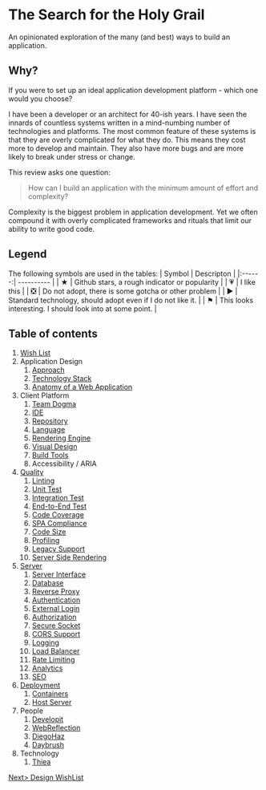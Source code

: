 # The Search for the Holy Grail
An opinionated exploration of the many (and best) ways to build an application.

## Why?
If you were to set up an ideal application development platform - which one would you choose?

I have been a developer or an architect for 40-ish years. I have seen the innards of countless systems written in a mind-numbing number of technologies and platforms. The most common feature of these systems is that they are overly complicated for what they do. This means they cost more to develop and maintain. They also have more bugs and are more likely to break under stress or change.

This review asks one question: 

> How can I build an application with the minimum amount of effort and complexity?

Complexity is the biggest problem in application development. Yet we often compound it with overly complicated frameworks and rituals that limit our ability to write good code.

## Legend
The following symbols are used in the tables:
| Symbol | Descripton |
|:------:| ---------- |
| ★ | Github stars, a rough indicator or popularity |
| 💗 | I like this |
| ❎ | Do not adopt, there is some gotcha or other problem |
| ▶ | Standard technology, should adopt even if I do not like it. |
| ⚑ | This looks interesting. I should look into at some point. |

## Table of contents
1. [Wish List](WishList.md)
2. Application Design
	1. [Approach](Approach.md)
	2. [Technology Stack](TechStack.md)
	3. [Anatomy of a Web Application](Anatomy.md)
3. Client Platform
    1. [Team Dogma](./Platform/TeamDogma.md)
	2. [IDE](./Platform/IDE.md)
	3. [Repository](./Platform/Repository.md)
	4. [Language](./Platform/Language.md)
	5. [Rendering Engine](./Platform/Rendering.md)
	6. [Visual Design](./Platform/VisualDesign.md)
	7. [Build Tools](./Platform/Build.md)
	8. Accessibility / ARIA
4. [Quality](./Quality/Quality.md)
	1. [Linting](./Quality/Quality.md#linting)
	2. [Unit Test](./Quality/Quality.md#unit-test)
	3. [Integration Test](./Quality/Quality.md#integration-test)
	5. [End-to-End Test](./Quality/Quality.md#end-to-end-test)
	4. [Code Coverage](./Quality/Quality.md#code-coverage)
	6. [SPA Compliance](./Quality/Quality.md#spa-compliance)
	7. [Code Size](./Quality/Quality.md#code-size)
	8. [Profiling](./Quality/Quality.md#porofiling)
	9. [Legacy Support](./Quality/Quality.md#legacy-support)
	10. [Server Side Rendering](./Quality/Quality.md@server-side-rendering)
5. [Server](./Server/Server.md)
	1. [Server Interface](./Server/Server.md#server-interface)
	2. [Database](./Server/Server.md#database)
	3. [Reverse Proxy](./Server/Server.md#reverse-proxy)
	4. [Authentication](./Server/Server.md#authentication)
	5. [External Login](./Server/Server.md#external-login)
	6. [Authorization](./Server/Server.md#authorization)
	7. [Secure Socket](./Server/Server.md#secure-socket)
	8. [CORS Support](./Server/Server.md#xors-support)
	9. [Logging](./Server/Server.md#logging)
	10. [Load Balancer](./Server/Server.md#load-balancer)
	11. [Rate Limiting](./Server/Server.md#rate-limiting)
	12. [Analytics](./Server/Server.md#analytics)
	13. [SEO](./Server/Server.md#seo)
6. [Deployment](./Deployment/Deployment.md)
	1. [Containers](./Deployment/Deployment.md#containers)
	2. [Host Server](./Deployment/Deployment.md#host-server)
7. People
	1. [Developit](./People/DevelopIt.md)
	2. [WebReflection](./People/WebReflection.md)
	3. [DiegoHaz](./People/DiegoHaz.md)
	4. [Daybrush](./People/Daybrush.md)
9. Technology
	1. [Thiea](./Technology/Thiea.md)

[Next> Design WishList](./Design/WishList.md)

